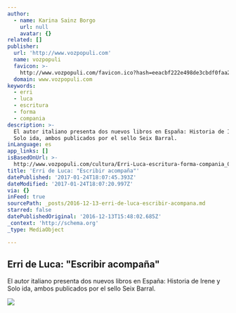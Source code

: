 ```yaml
---
author:
  - name: Karina Sainz Borgo
    url: null
    avatar: {}
related: []
publisher:
  url: 'http://www.vozpopuli.com'
  name: vozpopuli
  favicon: >-
    http://www.vozpopuli.com/favicon.ico?hash=eeacbf222e498de3cbdf0faa2dc24aa1acf04fa0
  domain: www.vozpopuli.com
keywords:
  - erri
  - luca
  - escritura
  - forma
  - compania
description: >-
  El autor italiano presenta dos nuevos libros en España: Historia de Irene y
  Solo ida, ambos publicados por el sello Seix Barral.
inLanguage: es
app_links: []
isBasedOnUrl: >-
  http://www.vozpopuli.com/cultura/Erri-Luca-escritura-forma-compania_0_980002454.html
title: 'Erri de Luca: "Escribir acompaña"'
datePublished: '2017-01-24T18:07:45.393Z'
dateModified: '2017-01-24T18:07:20.997Z'
via: {}
inFeed: true
sourcePath: _posts/2016-12-13-erri-de-luca-escribir-acompana.md
starred: false
datePublishedOriginal: '2016-12-13T15:48:02.685Z'
_context: 'http://schema.org'
_type: MediaObject

---
```

<article style=""><h1>Erri de Luca: "Escribir acompaña"</h1><p>El autor italiano presenta dos nuevos libros en España: Historia de Irene y Solo ida, ambos publicados por el sello Seix Barral.</p><img src="http://images.vozpopuli.com/2016/12/11/cultura/Erri-Luca-imagen-archivo_980012153_4907228_660x371.jpg" /></article>